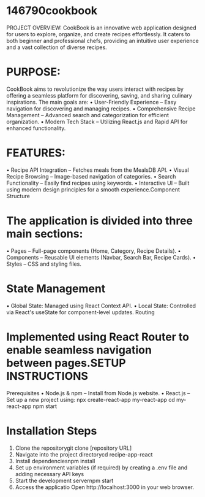 # 146790cookbook
PROJECT OVERVIEW:
CookBook is an innovative web application designed for users to explore, organize, and create 
recipes effortlessly. It caters to both beginner and professional chefs, providing an intuitive user 
experience and a vast collection of diverse recipes.
# PURPOSE:
CookBook aims to revolutionize the way users interact with recipes by offering a seamless 
platform for discovering, saving, and sharing culinary inspirations. The main goals are:
• User-Friendly Experience – Easy navigation for discovering and managing recipes.
• Comprehensive Recipe Management – Advanced search and categorization for 
efficient organization.
• Modern Tech Stack – Utilizing React.js and Rapid API for enhanced functionality.
# FEATURES:
• Recipe API Integration – Fetches meals from the MealsDB API.
• Visual Recipe Browsing – Image-based navigation of categories.
• Search Functionality – Easily find recipes using keywords.
• Interactive UI – Built using modern design principles for a smooth experience.Component Structure
# The application is divided into three main sections:
• Pages – Full-page components (Home, Category, Recipe Details).
• Components – Reusable UI elements (Navbar, Search Bar, Recipe Cards).
• Styles – CSS and styling files.
# State Management
• Global State: Managed using React Context API.
• Local State: Controlled via React's useState for component-level updates.
Routing
# Implemented using React Router to enable seamless navigation between pages.SETUP INSTRUCTIONS
Prerequisites
• Node.js & npm – Install from Node.js website.
• React.js – Set up a new project using:
npx create-react-app my-react-app
cd my-react-app
 npm start
 # Installation Steps
1. Clone the repositorygit clone [repository URL]
2. Navigate into the project directorycd recipe-app-react
3. Install dependenciesnpm install
4. Set up environment variables (if required) by creating a .env file and adding necessary API keys
5. Start the development servernpm start
6. Access the applicatio Open http://localhost:3000 in your web browser.
